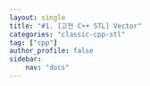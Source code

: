 ```yaml
---
layout: single
title: "#1. [고전 C++ STL] Vector"
categories: "classic-cpp-stl"
tag: ["cpp"]
author_profile: false
sidebar: 
    nav: "docs"
---
```

